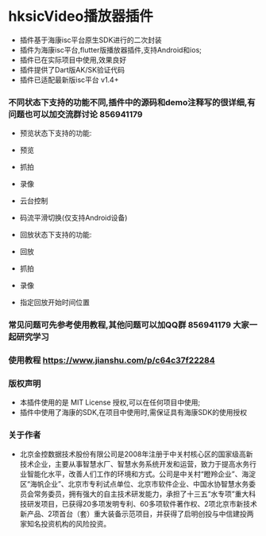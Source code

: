 # hksicVideo播放器插件

* 插件基于海康isc平台原生SDK进行的二次封装
* 插件为海康isc平台,flutter版播放器插件,支持Android和ios;
* 插件已在实际项目中使用,效果良好
* 插件提供了Dart版AK/SK验证代码
* 插件已适配最新版isc平台 v1.4+

### 不同状态下支持的功能不同,插件中的源码和demo注释写的很详细,有问题也可以加交流群讨论 856941179

* 预览状态下支持的功能:
* 预览
* 抓拍
* 录像
* 云台控制
* 码流平滑切换(仅支持Android设备)

* 回放状态下支持的功能:
* 回放
* 抓拍
* 录像
* 指定回放开始时间位置

### 常见问题可先参考使用教程,其他问题可以加QQ群 856941179 大家一起研究学习
### 使用教程 https://www.jianshu.com/p/c64c37f22284

### 版权声明
* 本插件使用的是 MIT License 授权,可以在任何项目中使用;
* 插件中使用了海康的SDK,在项目中使用时,需保证具有海康SDK的使用授权

### 关于作者
* 北京金控数据技术股份有限公司是2008年注册于中关村核心区的国家级高新技术企业，主要从事智慧水厂、智慧水务系统开发和运营，致力于提高水务行业智能化水平，改善人们工作的环境和方式。公司是中关村“瞪羚企业”、海淀区“海帆企业”、北京市专利试点单位、北京市软件企业、中国水协智慧水务委员会常务委员，拥有强大的自主技术研发能力，承担了十三五“水专项”重大科技研发项目，已获得20多项发明专利、60多项软件著作权、2项北京市新技术新产品、2项首台（套）重大装备示范项目，并获得了启明创投与中信建投两家知名投资机构的风险投资。

